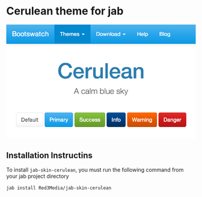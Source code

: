 # Cerulean theme for jab
![cerulean screenshot](thumbnail.png)

## Installation Instructins
To install `jab-skin-cerulean`, you must run the following command from your jab project directory

    jab install Red3Media/jab-skin-cerulean
